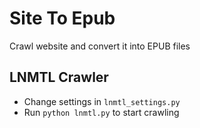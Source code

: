 # Site To Epub

Crawl website and convert it into EPUB files

## LNMTL Crawler

- Change settings in `lnmtl_settings.py`
- Run `python lnmtl.py` to start crawling
